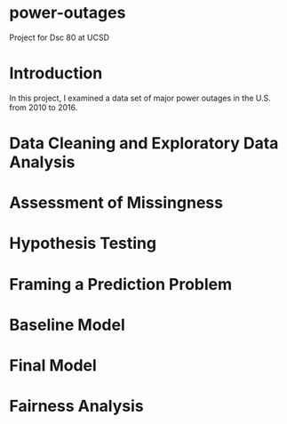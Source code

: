 # power-outages
Project for Dsc 80 at UCSD

# Introduction
In this project, I examined a data set of major power outages in the U.S. from 2010 to 2016. 

# Data Cleaning and Exploratory Data Analysis

# Assessment of Missingness

# Hypothesis Testing

# Framing a Prediction Problem

# Baseline Model

# Final Model

# Fairness Analysis


